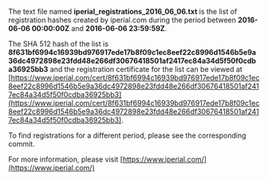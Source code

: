 The text file named **iperial_registrations_2016_06_06.txt** is the list of registration hashes created by iperial.com during the period between **2016-06-06 00:00:00Z** and **2016-06-06 23:59:59Z**.

The SHA 512 hash of the list is **8f631bf6994c16939bd976917ede17b8f09c1ec8eef22c8996d1546b5e9a36dc4972898e23fdd48e266df30676418501af2417ec84a34d5f50f0cdba36925bb3** and the registration certificate for the list can be viewed at [https://www.iperial.com/cert/8f631bf6994c16939bd976917ede17b8f09c1ec8eef22c8996d1546b5e9a36dc4972898e23fdd48e266df30676418501af2417ec84a34d5f50f0cdba36925bb3](https://www.iperial.com/cert/8f631bf6994c16939bd976917ede17b8f09c1ec8eef22c8996d1546b5e9a36dc4972898e23fdd48e266df30676418501af2417ec84a34d5f50f0cdba36925bb3).

To find registrations for a different period, please see the corresponding commit.

For more information, please visit [https://www.iperial.com/](https://www.iperial.com/)
